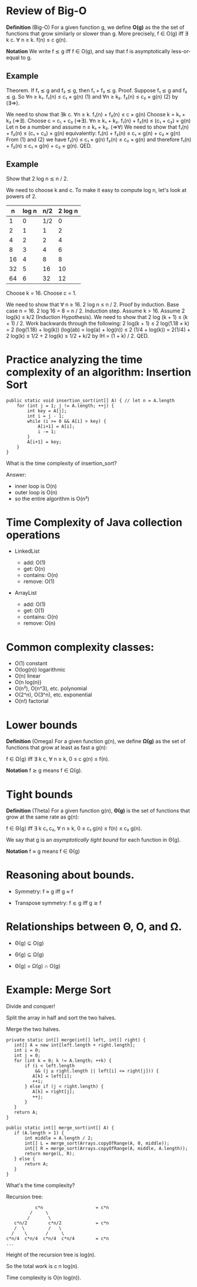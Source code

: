 # Review of Big-O

**Definition** (Big-O) For a given function g, we define **O(g)** as the
the set of functions that grow similarly or slower than g. More
precisely, f ∈ O(g) iff ∃ k c. ∀ n ≥ k. f(n) ≤ c g(n).

**Notation** We write f ≲ g iff f ∈ O(g), and say that f is
asymptotically less-or-equal to g.

## Example

Theorem. If f₁ ≲ g and f₂ ≲ g, then f₁ + f₂ ≲ g.
Proof.
 Suppose f₁ ≲ g and f₂ ≲ g.
 So   ∀n ≥ k₁. f₁(n) ≤ c₁ × g(n)    (1)
 and  ∀n ≥ k₂. f₂(n) ≤ c₂ × g(n)    (2)
 by (∃⇒).

 We need to show that ∃k c. ∀n ≥ k. f₁(n) + f₂(n) ≤ c × g(n)
 Choose k = k₁ + k₂ (⇒∃).
 Choose c = c₁ + c₂ (⇒∃).
 ∀n ≥ k₁ + k₂. f₁(n) + f₂(n) ≤ (c₁ + c₂) × g(n)
 Let n be a number and assume n ≥ k₁ + k₂. (⇒∀)
 We need to show that f₁(n) + f₂(n) ≤ (c₁ + c₂) × g(n)
 equivalently: f₁(n) + f₂(n) ≤ c₁ × g(n) + c₂ × g(n)
 From (1) and (2) we have
   f₁(n) ≤ c₁ × g(n)
   f₂(n) ≤ c₂ × g(n)
 and therefore
   f₁(n) + f₂(n) ≤ c₁ × g(n) + c₂ × g(n).
QED.

## Example

Show that 2 log n ≲ n / 2.

We need to choose k and c.
To make it easy to compute log n, let's look at powers of 2.

|  n  | log n | n/2 | 2 log n |
| --- | ----- | --- | ------- |
|  1  |   0   | 1/2 |    0    |
|  2  |   1   |  1  |    2    |
|  4  |   2   |  2  |    4    |
|  8  |   3   |  4  |    6    |
| 16  |   4   |  8  |    8    |
| 32  |   5   | 16  |   10    |
| 64  |   6   | 32  |   12    |

Choose k = 16.
Choose c = 1.

We need to show that ∀ n ≥ 16. 2 log n ≤ n / 2.
Proof by induction.
Base case n = 16. 2 log 16 = 8 = n / 2.
Induction step. Assume k > 16.
  Assume 2 log(k) ≤ k/2 (Induction Hypothesis).
  We need to show that 2 log (k + 1) ≤ (k + 1) / 2.
  Work backwards through the following:
  2 log(k + 1) ≤ 2 log(1.18 × k)
			   = 2 (log(1.18) + log(k))      (log(ab) = log(a) + log(n))
			   ≤ 2 (1/4  + log(k))
			   = 2(1/4) + 2 log(k)
			   ≤ 1/2 + 2 log(k) 
			   ≤ 1/2 + k/2   by IH
			   = (1 + k) / 2.
QED.

# Practice analyzing the time complexity of an algorithm: Insertion Sort

	public static void insertion_sort(int[] A) { // let n = A.length 
		for (int j = 1; j != A.length; ++j) {
			int key = A[j];
			int i = j - 1;
			while (i >= 0 && A[i] > key) {
				A[i+1] = A[i];
				i -= 1;
			}
			A[i+1] = key;
		}
	}
	
What is the time complexity of insertion_sort?

Answer:
* inner loop is O(n)
* outer loop is O(n)
* so the entire algorithm is O(n²)

# Time Complexity of Java collection operations

* LinkedList
	* add: O(1)
	* get: O(n)
	* contains: O(n)
	* remove: O(1)

* ArrayList
	* add: O(1)
	* get: O(1)
	* contains: O(n)
	* remove: O(n)

# Common complexity classes:

* O(1)                        constant
* O(log(n))                   logarithmic
* O(n)                        linear
* O(n log(n))
* O(n²), O(n^3), etc.         polynomial
* O(2^n), O(3^n), etc.        exponential
* O(n!)                       factorial


# Lower bounds

**Definition** (Omega) For a given function g(n), we define **Ω(g)** as
the set of functions that grow at least as fast a g(n):

f ∈ Ω(g) iff ∃ k c, ∀ n ≥ k, 0 ≤ c g(n) ≤ f(n).

**Notation** f ≳ g means f ∈ Ω(g).


# Tight bounds

**Definition** (Theta) For a given function g(n), **Θ(g)** is the set
of functions that grow at the same rate as g(n):

f ∈ Θ(g) iff ∃ k c₁ c₂, ∀ n ≥ k, 0 ≤ c₁ g(n) ≤ f(n) ≤ c₂ g(n).

We say that g is an *asymptotically tight bound* for each function
in Θ(g).

**Notation** f ≈ g means f ∈ Θ(g)


# Reasoning about bounds.

* Symmetry: f ≈ g iff g ≈ f

* Transpose symmetry: f ≲ g iff g ≳ f

# Relationships between Θ, O, and Ω.

* Θ(g) ⊆ O(g)

* Θ(g) ⊆ Ω(g)

* Θ(g) = Ω(g) ∩ O(g)

# Example: Merge Sort

Divide and conquer!

Split the array in half and sort the two halves.

Merge the two halves.

	private static int[] merge(int[] left, int[] right) {
	   int[] A = new int[left.length + right.length];
	   int i = 0;
	   int j = 0;
	   for (int k = 0; k != A.length; ++k) {
		   if (i < left.length
			   && (j ≥ right.length || left[i] <= right[j])) {
			  A[k] = left[i];
			  ++i;
		   } else if (j < right.length) {
			  A[k] = right[j];
			  ++j;
		   }
	   }
	   return A;
	}

	public static int[] merge_sort(int[] A) {
	   if (A.length > 1) {
		   int middle = A.length / 2;
		   int[] L = merge_sort(Arrays.copyOfRange(A, 0, middle));
		   int[] R = merge_sort(Arrays.copyOfRange(A, middle, A.length));
		   return merge(L, R);
	   } else {
		   return A;
	   }
	}    

What's the time complexity?

Recursion tree:

			   c*n                    = c*n
			 /     \
			/       \
	   c*n/2        c*n/2             = c*n
	   /  \         /   \
	  /    \       /     \     
	c*n/4  c*n/4  c*n/4  c*n/4        = c*n
	...

Height of the recursion tree is log(n).

So the total work is c n log(n).

Time complexity is O(n log(n)).

